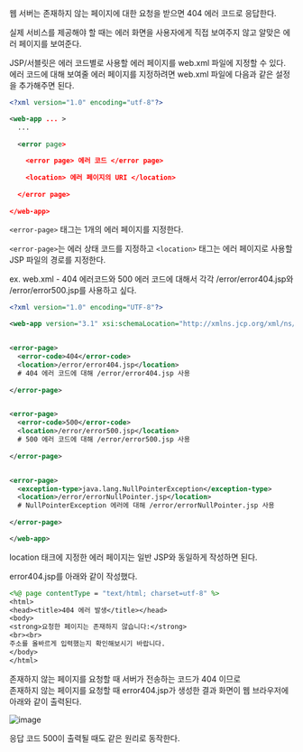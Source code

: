 웹 서버는 존재하지 않는 페이지에 대한 요청을 받으면 404 에러 코드로 응답한다. 

실제 서비스를 제공해야 할 때는 에러 화면을 사용자에게 직접 보여주지 않고 알맞은 에러 페이지를 보여준다.  

JSP/서블릿은 에러 코드별로 사용할 에러 페이지를 web.xml 파일에 지정할 수 있다.  
에러 코드에 대해 보여줄 에러 페이지를 지정하려면 web.xml 파일에 다음과 같은 설정을 추가해주면 된다.

``` xml
<?xml version="1.0" encoding="utf-8"?>

<web-app ... > 
  ...
  
  <error page>
    
    <error page> 에러 코드 </error page>
    
    <location> 에러 페이지의 URI </location>
    
  </error page>
  
</web-app>
```

`<error-page>` 태그는 1개의 에러 페이지를 지정한다. 

`<error-page>`는 에러 상태 코드를 지정하고 `<location>` 태그는 에러 페이지로 사용할 JSP 파일의 경로를 지정한다. 

ex. web.xml - 404 에러코드와 500 에러 코드에 대해서 각각 /error/error404.jsp와 /error/error500.jsp를 사용하고 싶다.

``` xml
<?xml version="1.0" encoding="UTF-8"?>

<web-app version="3.1" xsi:schemaLocation="http://xmlns.jcp.org/xml/ns/javaee http://xmlns.jcp.org/xml/ns/javaee/web-app_3_1.xsd" xmlns:xsi="http://www.w3.org/2001/XMLSchema-instance" xmlns="http://xmlns.jcp.org/xml/ns/javaee">


<error-page>
  <error-code>404</error-code>
  <location>/error/error404.jsp</location> 
  # 404 에러 코드에 대해 /error/error404.jsp 사용
  
</error-page>


<error-page>
  <error-code>500</error-code>
  <location>/error/error500.jsp</location>
  # 500 에러 코드에 대해 /error/error500.jsp 사용
  
</error-page>


<error-page>
  <exception-type>java.lang.NullPointerException</exception-type>
  <location>/error/errorNullPointer.jsp</location>
  # NullPointerException 에러에 대해 /error/errorNullPointer.jsp 사용
  
</error-page>

</web-app>
```
location 태크에 지정한 에러 페이지는 일반 JSP와 동일하게 작성하면 된다. 

error404.jsp를 아래와 같이 작성했다. 

``` jsp 
<%@ page contentType = "text/html; charset=utf-8" %>
<html>
<head><title>404 에러 발생</title></head>
<body>
<strong>요청한 페이지는 존재하지 않습니다:</strong>
<br><br>
주소를 올바르게 입력했는지 확인해보시기 바랍니다.
</body>
</html>
```

존재하지 않는 페이지를 요청할 때 서버가 전송하는 코드가 404 이므로  
존재하지 않는 페이지를 요청할 때 error404.jsp가 생성한 결과 화면이 웹 브라우저에 아래와 같이 출력된다. 

![image](https://user-images.githubusercontent.com/64796257/148722711-1cfcfec7-2a85-4adf-a8be-7c1a33485172.png)

응답 코드 500이 출력될 때도 같은 원리로 동작한다. 
